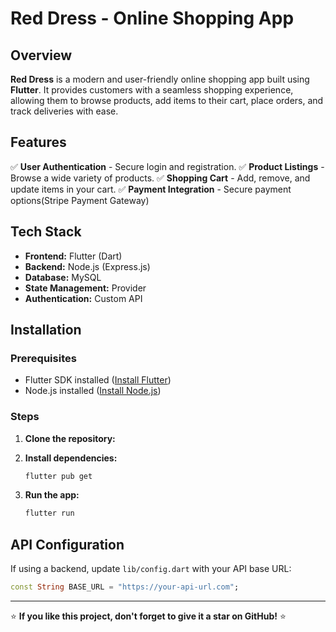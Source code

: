 # Red Dress - Online Shopping App



## Overview

**Red Dress** is a modern and user-friendly online shopping app built using **Flutter**. It provides customers with a seamless shopping experience, allowing them to browse products, add items to their cart, place orders, and track deliveries with ease.

## Features

✅ **User Authentication** - Secure login and registration.
✅ **Product Listings** - Browse a wide variety of products.
✅ **Shopping Cart** - Add, remove, and update items in your cart.
✅ **Payment Integration** - Secure payment options(Stripe Payment Gateway)

## Tech Stack

- **Frontend:** Flutter (Dart)
- **Backend:** Node.js (Express.js)
- **Database:** MySQL 
- **State Management:** Provider 
- **Authentication:** Custom API

## Installation

### Prerequisites

- Flutter SDK installed ([Install Flutter](https://flutter.dev/docs/get-started/install))
- Node.js installed ([Install Node.js](https://nodejs.org/))

### Steps

1. **Clone the repository:**

2. **Install dependencies:**
   ```sh
   flutter pub get
   ```
3. **Run the app:**
   ```sh
   flutter run
   ```

## API Configuration

If using a backend, update `lib/config.dart` with your API base URL:

```dart
const String BASE_URL = "https://your-api-url.com";
```


---

⭐ **If you like this project, don't forget to give it a star on GitHub!** ⭐

